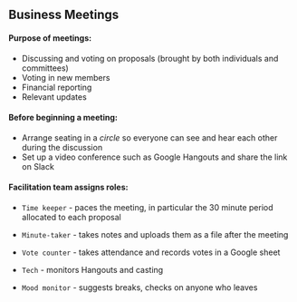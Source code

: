 ## Business Meetings

#### Purpose of meetings:

- Discussing and voting on proposals (brought by both individuals and committees)
- Voting in new members
- Financial reporting
- Relevant updates

#### Before beginning a meeting:

- Arrange seating in a _circle_ so everyone can see and hear each other during the discussion
- Set up a video conference such as Google Hangouts and share the link on Slack

#### Facilitation team assigns roles:

- `Time keeper` - paces the meeting, in particular the 30 minute period allocated to each proposal

- `Minute-taker` - takes notes and uploads them as a file after the meeting

- `Vote counter` - takes attendance and records votes in a Google sheet

- `Tech` - monitors Hangouts and casting

- `Mood monitor` - suggests breaks, checks on anyone who leaves
